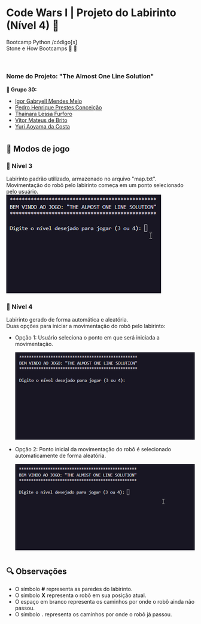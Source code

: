 # Code Wars I | Projeto do Labirinto (Nível 4)  :robot:	

Bootcamp Python /código[s]<br>
Stone e How Bootcamps :green_heart: :purple_heart:	
<br>

#

### Nome do Projeto: "The Almost One Line Solution" 

<b>:rocket:	Grupo 30:</b>
<ul>
  <li><a href="https://github.com/igormndes" target="_blank">Igor Gabryell Mendes Melo</a></li>
  <li><a href="https://github.com/pedropst" target="_blank">Pedro Henrique Prestes Conceição</a></li>
  <li><a href="https://github.com/thaifurforo" target="_blank">Thainara Lessa Furforo</a></li>
  <li><a href="https://github.com/VitorMath" target="_blank">Vítor Mateus de Brito</a></li>
  <li><a href="https://github.com/YuriAoyamaSE" target="_blank">Yuri Aoyama da Costa</a></li>
</ul>

#
## :space_invader: Modos de jogo

### :round_pushpin:	Nível 3
Labirinto padrão utilizado, armazenado no arquivo "map.txt".<br>
Movimentação do robô pelo labirinto começa em um ponto selecionado pelo usuário.
<br>
![Demonstração Nível 3](Nivel3.gif)
<br>

### :round_pushpin:	Nível 4
Labirinto gerado de forma automática e aleatória.<br>
Duas opções para iniciar a movimentação do robô pelo labirinto:<br>
<ul>
<li>Opção 1: Usuário seleciona o ponto em que será iniciada a movimentação.</li>

![Demonstração Nível 3](Nivel4_1.gif)
<li>Opção 2: Ponto inicial da movimentação do robô é selecionado automaticamente de forma aleatória.</li>

![Demonstração Nível 3](Nivel4_2.gif)
</ul>

#

## :mag: Observações
<ul>
<li>O símbolo <b>#</b> representa as paredes do labirinto.</li>
<li>O símbolo <b>X</b> representa o robô em sua posição atual.</li>
<li>O espaço em branco representa os caminhos por onde o robô ainda não passou.</li>
<li>O símbolo <b>.</b> representa os caminhos por onde o robô já passou.</li>
</ul>